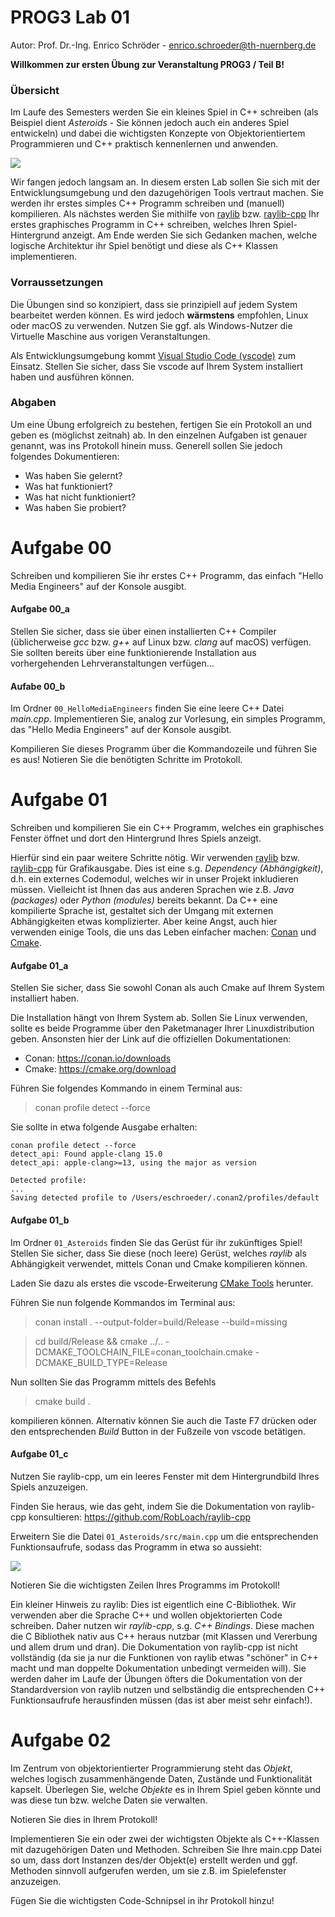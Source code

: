 # PROG3 Lab 01
Autor: Prof. Dr.-Ing. Enrico Schröder - enrico.schroeder@th-nuernberg.de

**Willkommen zur ersten Übung zur Veranstaltung PROG3 / Teil B!**

### Übersicht
Im Laufe des Semesters werden Sie ein kleines Spiel in C++ schreiben (als Beispiel dient *Asteroids* - Sie können jedoch auch ein anderes Spiel entwickeln) und dabei die wichtigsten Konzepte von Objektorientiertem Programmieren und C++ praktisch kennenlernen und anwenden.

![](screenshot_asteroids.png)

Wir fangen jedoch langsam an. In diesem ersten Lab sollen Sie sich mit der Entwicklungsumgebung und den dazugehörigen Tools vertraut machen. Sie werden ihr erstes simples C++ Programm schreiben und (manuell) kompilieren. Als nächstes werden Sie mithilfe von [raylib](https://www.raylib.com) bzw. [raylib-cpp](https://github.com/RobLoach/raylib-cpp) Ihr erstes graphisches Programm in C++ schreiben, welches Ihren Spiel-Hintergrund anzeigt. Am Ende werden Sie sich Gedanken machen, welche logische Architektur ihr Spiel benötigt und diese als C++ Klassen implementieren.


### Vorraussetzungen
Die Übungen sind so konzipiert, dass sie prinzipiell auf jedem System bearbeitet werden können. Es wird jedoch **wärmstens** empfohlen, Linux oder macOS zu verwenden. Nutzen Sie ggf. als Windows-Nutzer die Virtuelle Maschine aus vorigen Veranstaltungen. 

Als Entwicklungsumgebung kommt [Visual Studio Code (vscode)](https://code.visualstudio.com) zum Einsatz. Stellen Sie sicher, dass Sie vscode auf Ihrem System installiert haben und ausführen können.

### Abgaben
Um eine Übung erfolgreich zu bestehen, fertigen Sie ein Protokoll an und geben es (möglichst zeitnah) ab. In den einzelnen Aufgaben ist genauer genannt, was ins Protokoll hinein muss. Generell sollen Sie jedoch folgendes Dokumentieren:
* Was haben Sie gelernt?
* Was hat funktioniert?
* Was hat nicht funktioniert?
* Was haben Sie probiert?

# Aufgabe 00
Schreiben und kompilieren Sie ihr erstes C++ Programm, das einfach "Hello Media Engineers" auf der Konsole ausgibt.  

#### Aufgabe 00_a
Stellen Sie sicher, dass sie über einen installierten C++ Compiler (üblicherweise *gcc* bzw. *g++* auf Linux bzw. *clang* auf macOS) verfügen. Sie sollten bereits über eine funktionierende Installation aus vorhergehenden Lehrveranstaltungen verfügen...
####  Aufabe 00_b
Im Ordner `00_HelloMediaEngineers` finden Sie eine leere C++ Datei *main.cpp*. Implementieren Sie, analog zur Vorlesung, ein simples Programm, das "Hello Media Engineers" auf der Konsole ausgibt.

Kompilieren Sie dieses Programm über die Kommandozeile und führen Sie es aus! Notieren Sie die benötigten Schritte im Protokoll.

# Aufgabe 01
Schreiben und kompilieren Sie ein C++ Programm, welches ein graphisches Fenster öffnet und dort den Hintergrund Ihres Spiels anzeigt.

Hierfür sind ein paar weitere Schritte nötig. Wir verwenden [raylib](https://www.raylib.com) bzw. [raylib-cpp](https://github.com/RobLoach/raylib-cpp) für Grafikausgabe. Dies ist eine s.g. *Dependency (Abhängigkeit)*, d.h. ein externes Codemodul, welches wir in unser Projekt inkludieren müssen. Vielleicht ist Ihnen das aus anderen Sprachen wie z.B. *Java (packages)* oder *Python (modules)* bereits bekannt. Da C++ eine kompilierte Sprache ist, gestaltet sich der Umgang mit externen Abhängigkeiten etwas komplizierter. Aber keine Angst, auch hier verwenden einige Tools, die uns das Leben einfacher machen: [Conan](https://conan.io) und [Cmake](https://cmake.org).

#### Aufgabe 01_a
Stellen Sie sicher, dass Sie sowohl Conan als auch Cmake auf Ihrem System installiert haben.

Die Installation hängt von Ihrem System ab. Sollen Sie Linux verwenden, sollte es beide Programme über den Paketmanager Ihrer Linuxdistribution geben. Ansonsten hier der Link auf die offiziellen Dokumentationen:
* Conan: https://conan.io/downloads
* Cmake: https://cmake.org/download

Führen Sie folgendes Kommando in einem Terminal aus:
> conan profile detect --force

Sie sollte in etwa folgende Ausgabe erhalten:
```
conan profile detect --force
detect_api: Found apple-clang 15.0
detect_api: apple-clang>=13, using the major as version

Detected profile:
...
Saving detected profile to /Users/eschroeder/.conan2/profiles/default
```
#### Aufgabe 01_b
Im Ordner ```01_Asteroids``` finden Sie das Gerüst für ihr zukünftiges Spiel! 
Stellen Sie sicher, dass Sie diese (noch leere) Gerüst, welches *raylib* als Abhängigkeit verwendet, mittels Conan und Cmake kompilieren können. 

Laden Sie dazu als erstes die vscode-Erweiterung [CMake Tools](https://marketplace.visualstudio.com/items?itemName=ms-vscode.cmake-tools) herunter.

Führen Sie nun folgende Kommandos im Terminal aus:
> conan install . --output-folder=build/Release --build=missing

> cd build/Release && cmake ../.. -DCMAKE_TOOLCHAIN_FILE=conan_toolchain.cmake -DCMAKE_BUILD_TYPE=Release

Nun sollten Sie das Programm mittels des Befehls 

>cmake build .

kompilieren können. Alternativ können Sie auch die Taste F7 drücken oder den entsprechenden *Build* Button in der Fußzeile von vscode betätigen.

#### Aufgabe 01_c
Nutzen Sie raylib-cpp, um ein leeres Fenster mit dem Hintergrundbild Ihres Spiels anzuzeigen.

Finden Sie heraus, wie das geht, indem Sie die Dokumentation von raylib-cpp konsultieren: https://github.com/RobLoach/raylib-cpp

Erweitern Sie die Datei ```01_Asteroids/src/main.cpp``` um die entsprechenden Funktionsaufrufe, sodass das Programm in etwa so aussieht:

![](screenshot_background.png)

Notieren Sie die wichtigsten Zeilen Ihres Programms im Protokoll!

Ein kleiner Hinweis zu raylib: Dies ist eigentlich eine C-Bibliothek. Wir verwenden aber die Sprache C++ und wollen objektorierten Code schreiben. Daher nutzen wir *raylib-cpp*, s.g. *C++ Bindings*. Diese machen die C Bibliothek nativ aus C++ heraus nutzbar (mit Klassen und Vererbung und allem drum und dran). Die Dokumentation von raylib-cpp ist nicht vollständig (da sie ja nur die Funktionen von raylib etwas "schöner" in C++ macht und man doppelte Dokumentation unbedingt vermeiden will). Sie werden daher im Laufe der Übungen öfters die Dokumentation von der Standardversion von raylib nutzen und selbständig die entsprechenden C++ Funktionsaufrufe herausfinden müssen (das ist aber meist sehr einfach!). 

# Aufgabe 02
Im Zentrum von objektorientierter Programmierung steht das *Objekt*, welches logisch zusammenhängende Daten, Zustände und Funktionalität kapselt. Überlegen Sie, welche *Objekte* es in Ihrem Spiel geben könnte und was diese tun bzw. welche Daten sie verwalten. 

Notieren Sie dies in Ihrem Protokoll!

Implementieren Sie ein oder zwei der wichtigsten Objekte als C++-Klassen mit dazugehörigen Daten und Methoden. Schreiben Sie Ihre main.cpp Datei so um, dass dort Instanzen des/der Objekt(e) erstellt werden und ggf. Methoden sinnvoll aufgerufen werden, um sie z.B. im Spielefenster anzuzeigen. 

Fügen Sie die wichtigsten Code-Schnipsel in ihr Protokoll hinzu!